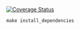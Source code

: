 [![Coverage Status](https://coveralls.io/repos/github/andrey/otus_architecture_and_design_patterns/badge.svg?branch=main)](https://coveralls.io/github/den41apple/otus_architecture_and_design_patterns?branch=main)

```shell
make install_dependencies
```